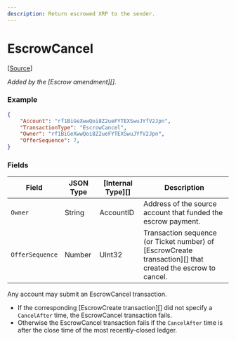 ```yaml
---
description: Return escrowed XRP to the sender.
---
```


# EscrowCancel

\[[Source](https://github.com/Xahau/xahaud/blob/dev/src/ripple/app/tx/impl/URIToken.cpp)]

_Added by the \[Escrow amendment]\[]._

### Example

```json
{
    "Account": "rf1BiGeXwwQoi8Z2ueFYTEXSwuJYfV2Jpn",
    "TransactionType": "EscrowCancel",
    "Owner": "rf1BiGeXwwQoi8Z2ueFYTEXSwuJYfV2Jpn",
    "OfferSequence": 7,
}
```

### Fields

| Field           | JSON Type | \[Internal Type]\[] | Description                                                                                                  |
| --------------- | --------- | ------------------- | ------------------------------------------------------------------------------------------------------------ |
| `Owner`         | String    | AccountID           | Address of the source account that funded the escrow payment.                                                |
| `OfferSequence` | Number    | UInt32              | Transaction sequence (or Ticket number) of \[EscrowCreate transaction]\[] that created the escrow to cancel. |

Any account may submit an EscrowCancel transaction.

* If the corresponding \[EscrowCreate transaction]\[] did not specify a `CancelAfter` time, the EscrowCancel transaction fails.
* Otherwise the EscrowCancel transaction fails if the `CancelAfter` time is after the close time of the most recently-closed ledger.
